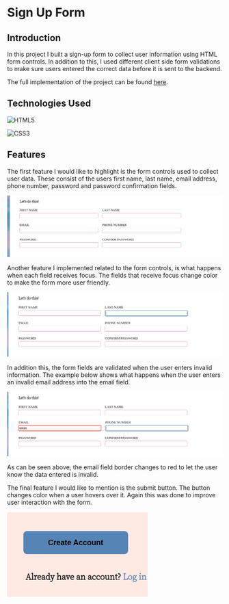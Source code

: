 # **Sign Up Form**

## **Introduction**

In this project I built a sign-up form to collect user information using HTML form controls. In addition to this, I used different client side form validations to make sure users entered the correct data before it is sent to the backend.

The full implementation of the project can be found [here](https://wilsonsiaw.github.io/sign-up-form/).

## **Technologies Used**

![HTML5](https://img.shields.io/badge/HTML5-E34F26?style=for-the-badge&logo=html5&logoColor=white)

![CSS3](https://img.shields.io/badge/CSS3-1572B6?style=for-the-badge&logo=css3&logoColor=white)

## **Features**

The first feature I would like to highlight is the form controls used to collect user data. These consist of the users first name, last name, email address, phone number, password and password confirmation fields.

![Form Controls](readme-assets/form-controls-screenshot.png)

Another feature I implemented related to the form controls, is what happens when each field receives focus. The fields that receive focus change color to make the form more user friendly.

![Focus](readme-assets/form-controls-focus.png)

In addition this, the form fields are validated when the user enters invalid information. The example below shows what happens when the user enters an invalid email address into the email field.

![Validation](readme-assets/form-controls-validation.png)

As can be seen above, the email field border changes to red to let the user know the data entered is invalid.

The final feature I would like to mention is the submit button. The button changes color when a user hovers over it. Again this was done to improve user interaction with the form.

![Submit](readme-assets/submit-button-screenshot.png)